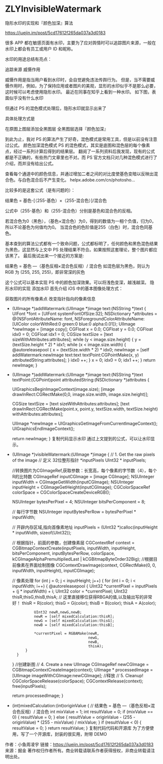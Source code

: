 # ZLYInvisibleWatermark
隐形水印的实现和『颜色加深』算法

https://juejin.im/post/5cd17612f265da037a3d0183

很多 APP 都在敏感页面有水印，主要为了应对舆情时可以追踪图片来源，一般在水印上都会有员工或用户 ID 和昵称。


水印的用途总结有亮点：

追踪来源
威慑作用

威慑作用是指当用户看到水印时，会自觉避免违法传舆行为。
但是，当不需要威慑作用时，例如，为了保持应用或者图片的美观，显形的水印似乎不是那么必要，这时候可以考虑使用隐形水印。
最近在同事在知乎上看到一种水印。
如下图，表面似乎没有什么水印

但通过 PS 的混色模式处理后，隐形水印就显示出来了

具体处理方式是

在原图上图层添加全黑图层
全黑图层选择『颜色加深』

到此为止，我对 PS 的算法产生了好奇，混色模式是常用工具，但是以前没有注意过公式。
颜色加深混色模式
PS 的混色模式，其实是底图和混色层的每个像素点，经过一系列计算后得到的结果层。
翻阅了一系列资料后我发现，现有的公式都是不正确的，有些热门文章里也不对。而 PS 官方文档只对几种混色模式进行了介绍，而并没有给出公式。

查看每个通道中的颜色信息，并通过增加二者之间的对比度使基色变暗以反映出混合色。与白色混合后不产生变化。
helpx.adobe.com/cn/photosho…

比较多的是这套公式（是有问题的）：

结果色 = 基色-[（255-基色）×（255-混合色）]/混合色


公式中（255-基色）和（255-混合色）分别是基色和混合色的反相。

若混合色为0（黑色），（基色×混合色）为0，得到的数值为一相个负值，归为0，所以不论基色为何值均为0。
当混合色的色阶值是255（白色）时，混合色同基色。


基本查到的算法公式都有一个致命问题，公式都标明了，任何颜色和黑色混色结果为黑色，这显然与上文中 PS 处理结果不符合。如果按照这套理论，整个图片都应该黑了。
最后我试出来一个接近的方案是:

结果色 = 基色 —（基色反相×混合色反相）/ 混合色
如混色层为黑色，则认为 RGB 为 (255, 255, 255)，即非常深的灰色

这个公式可以基本实现 PS 中的颜色加深效果。可以将浅色变深，越浅越深。
隐形水印的实现
添加水印
首先介绍 iOS 中的基本图像处理方式：

获取图片的所有像素点
改变指针指向的像素信息

+ (UIImage *)addWatermark:(UIImage *)image
                     text:(NSString *)text {
    UIFont *font = [UIFont systemFontOfSize:32];
    NSDictionary *attributes = @{NSFontAttributeName: font,
                                 NSForegroundColorAttributeName: [UIColor colorWithRed:0
                                                                                 green:0
                                                                                  blue:0
                                                                                 alpha:0.01]};
    UIImage *newImage = [image copy];
    CGFloat x = 0.0;
    CGFloat y = 0.0;
    CGFloat idx0 = 0;
    CGFloat idx1 = 0;
    CGSize textSize = [text sizeWithAttributes:attributes];
    while (y < image.size.height) {
        y = (textSize.height * 2) * idx1;
        while (x < image.size.width) {
            @autoreleasepool {
                x = (textSize.width * 2) * idx0;
                newImage = [self addWatermark:newImage
                                         text:text
                                    textPoint:CGPointMake(x, y)
                             attributedString:attributes];
            }
            idx0 ++;
        }
        x = 0;
        idx0 = 0;
        idx1 ++;
    }
    return newImage;
}

+ (UIImage *)addWatermark:(UIImage *)image
                     text:(NSString *)text
                textPoint:(CGPoint)point
         attributedString:(NSDictionary *)attributes {

    UIGraphicsBeginImageContext(image.size);
    [image drawInRect:CGRectMake(0,0, image.size.width, image.size.height)];

    CGSize textSize = [text sizeWithAttributes:attributes];
    [text drawInRect:CGRectMake(point.x, point.y, textSize.width, textSize.height) withAttributes:attributes];

    UIImage *newImage = UIGraphicsGetImageFromCurrentImageContext();
    UIGraphicsEndImageContext();

    return newImage;
}
复制代码显示水印
通过上文提到的公式，可以让水印显示。
+ (UIImage *)visibleWatermark:(UIImage *)image {
    // 1. Get the raw pixels of the image
    // 定义 32位整形指针 *inputPixels
    UInt32 * inputPixels;

    //转换图片为CGImageRef,获取参数：长宽高，每个像素的字节数（4），每个R的比特数
    CGImageRef inputCGImage = [image CGImage];
    NSUInteger inputWidth = CGImageGetWidth(inputCGImage);
    NSUInteger inputHeight = CGImageGetHeight(inputCGImage);
    CGColorSpaceRef colorSpace = CGColorSpaceCreateDeviceRGB();

    NSUInteger bytesPerPixel = 4;
    NSUInteger bitsPerComponent = 8;

    // 每行字节数
    NSUInteger inputBytesPerRow = bytesPerPixel * inputWidth;

    // 开辟内存区域,指向首像素地址
    inputPixels = (UInt32 *)calloc(inputHeight * inputWidth, sizeof(UInt32));

    // 根据指针，前面的参数，创建像素层
    CGContextRef context = CGBitmapContextCreate(inputPixels, inputWidth, inputHeight,
                                                 bitsPerComponent, inputBytesPerRow, colorSpace,
                                                 kCGImageAlphaPremultipliedLast | kCGBitmapByteOrder32Big);
    //根据目前像素在界面绘制图像
    CGContextDrawImage(context, CGRectMake(0, 0, inputWidth, inputHeight), inputCGImage);

    // 像素处理
    for (int j = 0; j < inputHeight; j++) {
        for (int i = 0; i < inputWidth; i++) {
            @autoreleasepool {
                UInt32 *currentPixel = inputPixels + (j * inputWidth) + i;
                UInt32 color = *currentPixel;
                UInt32 thisR,thisG,thisB,thisA;
                // 这里直接移位获得RBGA的值,以及输出写的非常好！
                thisR = R(color);
                thisG = G(color);
                thisB = B(color);
                thisA = A(color);

                UInt32 newR,newG,newB;
                newR = [self mixedCalculation:thisR];
                newG = [self mixedCalculation:thisG];
                newB = [self mixedCalculation:thisB];

                *currentPixel = RGBAMake(newR,
                                         newG,
                                         newB,
                                         thisA);
            }
        }
    }
    //创建新图
    // 4. Create a new UIImage
    CGImageRef newCGImage = CGBitmapContextCreateImage(context);
    UIImage * processedImage = [UIImage imageWithCGImage:newCGImage];
    //释放
    // 5. Cleanup!
    CGColorSpaceRelease(colorSpace);
    CGContextRelease(context);
    free(inputPixels);

    return processedImage;
}

+ (int)mixedCalculation:(int)originValue {
    // 结果色 = 基色 —（基色反相×混合色反相）/ 混合色
    int mixValue = 1;
    int resultValue = 0;
    if (mixValue == 0) {
        resultValue = 0;
    } else {
        resultValue = originValue - (255 - originValue) * (255 - mixValue) / mixValue;
    }
    if (resultValue < 0) {
        resultValue = 0;
    }
    return resultValue;
}
复制代码代码和开源库
为了方便使用，写了一个开源库，封装的很实用，附带 DEMO



作者：小鱼周凌宇
链接：https://juejin.im/post/5cd17612f265da037a3d0183
来源：掘金
著作权归作者所有。商业转载请联系作者获得授权，非商业转载请注明出处。

